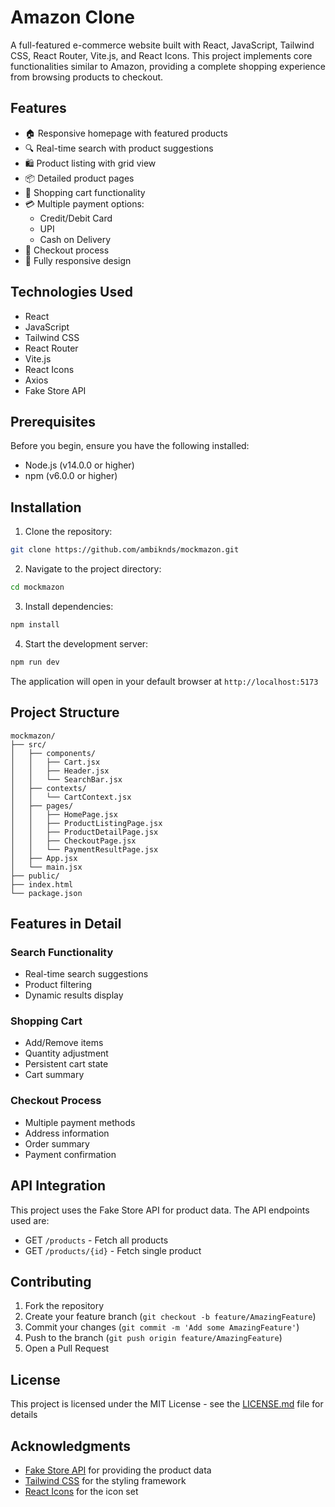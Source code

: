 # Amazon Clone

A full-featured e-commerce website built with React, JavaScript, Tailwind CSS, React Router, Vite.js, and React Icons. This project implements core functionalities similar to Amazon, providing a complete shopping experience from browsing products to checkout.

## Features

- 🏠 Responsive homepage with featured products
- 🔍 Real-time search with product suggestions
- 🛍️ Product listing with grid view
- 📦 Detailed product pages
- 🛒 Shopping cart functionality
- 💳 Multiple payment options:
  - Credit/Debit Card
  - UPI
  - Cash on Delivery
- 🔐 Checkout process
- 📱 Fully responsive design

## Technologies Used

- React
- JavaScript
- Tailwind CSS
- React Router
- Vite.js
- React Icons
- Axios
- Fake Store API

## Prerequisites

Before you begin, ensure you have the following installed:
- Node.js (v14.0.0 or higher)
- npm (v6.0.0 or higher)

## Installation

1. Clone the repository:
```bash
git clone https://github.com/ambiknds/mockmazon.git
```

2. Navigate to the project directory:
```bash
cd mockmazon
```

3. Install dependencies:
```bash
npm install
```

4. Start the development server:
```bash
npm run dev
```

The application will open in your default browser at `http://localhost:5173`

## Project Structure

```
mockmazon/
├── src/
│   ├── components/
│   │   ├── Cart.jsx
│   │   ├── Header.jsx
│   │   └── SearchBar.jsx
│   ├── contexts/
│   │   └── CartContext.jsx
│   ├── pages/
│   │   ├── HomePage.jsx
│   │   ├── ProductListingPage.jsx
│   │   ├── ProductDetailPage.jsx
│   │   ├── CheckoutPage.jsx
│   │   └── PaymentResultPage.jsx
│   ├── App.jsx
│   └── main.jsx
├── public/
├── index.html
└── package.json
```

## Features in Detail

### Search Functionality
- Real-time search suggestions
- Product filtering
- Dynamic results display

### Shopping Cart
- Add/Remove items
- Quantity adjustment
- Persistent cart state
- Cart summary

### Checkout Process
- Multiple payment methods
- Address information
- Order summary
- Payment confirmation

## API Integration

This project uses the Fake Store API for product data. The API endpoints used are:
- GET `/products` - Fetch all products
- GET `/products/{id}` - Fetch single product

## Contributing

1. Fork the repository
2. Create your feature branch (`git checkout -b feature/AmazingFeature`)
3. Commit your changes (`git commit -m 'Add some AmazingFeature'`)
4. Push to the branch (`git push origin feature/AmazingFeature`)
5. Open a Pull Request

## License

This project is licensed under the MIT License - see the [LICENSE.md](LICENSE.md) file for details

## Acknowledgments

- [Fake Store API](https://fakestoreapi.com/) for providing the product data
- [Tailwind CSS](https://tailwindcss.com/) for the styling framework
- [React Icons](https://react-icons.github.io/react-icons/) for the icon set

